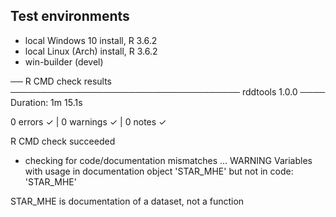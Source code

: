 ## Test environments

- local Windows 10 install, R 3.6.2
- local Linux (Arch) install, R 3.6.2
- win-builder (devel)

── R CMD check results ───────────────────────────────────── rddtools 1.0.0 ────
Duration: 1m 15.1s

0 errors ✓ | 0 warnings ✓ | 0 notes ✓

R CMD check succeeded


* checking for code/documentation mismatches ... WARNING
Variables with usage in documentation object 'STAR_MHE' but not in code:
  'STAR_MHE'
  
STAR_MHE is documentation of a dataset, not a function
